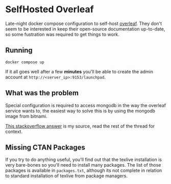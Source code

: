 # SelfHosted Overleaf

Late-night docker compose configuration to self-host [overleaf](https://github.com/overleaf/overleaf). They don't seem to be interested in keep their open-source documentation up-to-date, so some fustration was required to get things to work.

## Running 
```shell
docker compose up 
```

If it all goes well after a few **minutes** you'll be able to create the admin account at `http://<server_ip>:9153/launchpad`.

## What was the problem

Special configuration is required to access mongodb in the way the overleaf service wants to, the easiest way to solve this is by using the mongodb image from bitnami.

[This stackoverflow answer](https://stackoverflow.com/a/72916178) is my source, read the rest of the thread for context.

## Missing CTAN Packages

If you try to do anything useful, you'll find out that the texlive installation is very bare-bones so you'll need to install many packages. The list of those packages is available in `packages.txt`, although its not complete in relation to standard installation of texlive from package managers.
